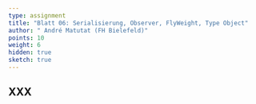 ```yaml
---
type: assignment
title: "Blatt 06: Serialisierung, Observer, FlyWeight, Type Object"
author: " André Matutat (FH Bielefeld)"
points: 10
weight: 6
hidden: true
sketch: true
---
```



## XXX
